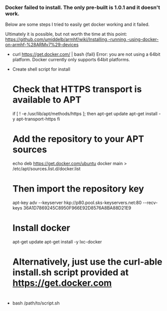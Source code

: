 ### Docker failed to install. The only pre-built is 1.0.1 and it doesn't work.
Below are some steps I tried to easily get docker working and it failed.

Ultimately it is possible, but not worth the time at this point:
https://github.com/umiddelb/armhf/wiki/Installing,-running,-using-docker-on-armhf-%28ARMv7%29-devices

- curl https://get.docker.com/ | bash {fail}
    Error: you are not using a 64bit platform.
    Docker currently only supports 64bit platforms.
- Create shell script for install
    # Check that HTTPS transport is available to APT
    if [ ! -e /usr/lib/apt/methods/https ]; then
        apt-get update
        apt-get install -y apt-transport-https
    fi

    # Add the repository to your APT sources
    echo deb https://get.docker.com/ubuntu docker main > /etc/apt/sources.list.d/docker.list

    # Then import the repository key
    apt-key adv --keyserver hkp://p80.pool.sks-keyservers.net:80 --recv-keys 36A1D7869245C8950F966E92D8576A8BA88D21E9

    # Install docker
    apt-get update
    apt-get install -y lxc-docker

    #
    # Alternatively, just use the curl-able install.sh script provided at https://get.docker.com
    #
- bash /path/to/script.sh

